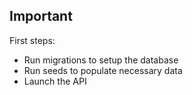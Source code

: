 ## Important

First steps:

- Run migrations to setup the database
- Run seeds to populate necessary data
- Launch the API
